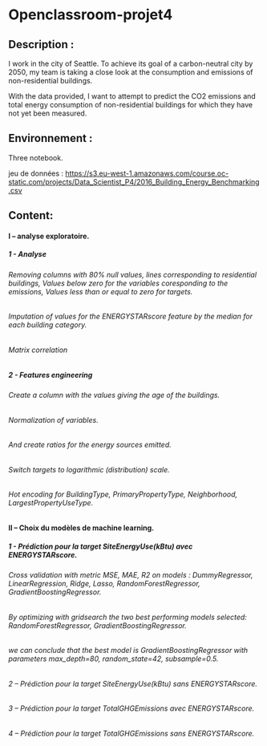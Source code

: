 # Openclassroom-projet4

## Description : 

I work in the city of Seattle. To achieve its goal of a carbon-neutral city by 2050, my team is taking a close look at the consumption and emissions of non-residential buildings.

With the data provided, I want to attempt to predict the CO2 emissions and total energy consumption of non-residential buildings for which they have not yet been measured.

## Environnement :

Three notebook.

jeu de données : https://s3.eu-west-1.amazonaws.com/course.oc-static.com/projects/Data_Scientist_P4/2016_Building_Energy_Benchmarking.csv

## Content:

#### I –  analyse exploratoire.
##### 1 - Analyse
###### Removing columns with 80% null values, lines corresponding to residential buildings, Values below zero for the variables coresponding to the emissions, Values less than or equal to zero for targets.
###### Imputation of values for the ENERGYSTARscore feature by the median for each building category.
###### Matrix correlation

##### 2 - Features engineering
###### Create a column with the values giving the age of the buildings.
###### Normalization of variables.
###### And create ratios for the energy sources emitted.
###### Switch targets to logarithmic (distribution) scale.
###### Hot encoding for BuildingType, PrimaryPropertyType, Neighborhood, LargestPropertyUseType.

#### II – Choix du modèles de machine learning.

##### 1 - Prédiction pour la target SiteEnergyUse(kBtu) avec ENERGYSTARscore.
###### Cross validation with metric MSE, MAE, R2 on models : DummyRegressor, LinearRegression, Ridge, Lasso, RandomForestRegressor, GradientBoostingRegressor.
###### By optimizing with gridsearch the two best performing models selected: RandomForestRegressor, GradientBoostingRegressor.
###### we can conclude that the best model is GradientBoostingRegressor with parameters max_depth=80, random_state=42, subsample=0.5.

###### 2 – Prédiction pour la target SiteEnergyUse(kBtu) sans ENERGYSTARscore. 

###### 3 –  Prédiction pour la target TotalGHGEmissions avec ENERGYSTARscore.
###### 4  – Prédiction pour la target TotalGHGEmissions sans ENERGYSTARscore. 
